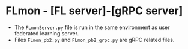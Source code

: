 # FLmon - [FL server]-[gRPC server]
- The ```FLmonServer.py``` file is run in the same environment as user federated learning server.
- Files ```FLmon_pb2.py``` and ```FLmon_pb2_grpc.py``` are gRPC related files.
